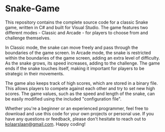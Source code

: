 # Snake-Game

This repository contains the complete source code for a classic Snake game, written in C# and built for Visual Studio. The game features two different modes - Classic and Arcade - for players to choose from and challenge themselves.

In Classic mode, the snake can move freely and pass through the boundaries of the game screen. In Arcade mode, the snake is restricted within the boundaries of the game screen, adding an extra level of difficulty. As the snake grows, its speed increases, adding to the challenge. The game ends if the snake touches itself, making it important for players to be strategic in their movements.

The game also keeps track of high scores, which are stored in a binary file. This allows players to compete against each other and try to set new high scores. The game values, such as the speed and length of the snake, can be easily modified using the included "configuration file".

Whether you're a beginner or an experienced programmer, feel free to download and use this code for your own projects or personal use. If you have any questions or feedback, please don't hesitate to reach out to kolaarslaan@gmail.com. Happy coding!
